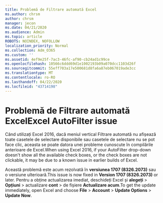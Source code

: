 ```yaml
---
title: Problemă de Filtrare automată Excel
ms.author: chrsm
author: chrsm
manager: jecon
ms.date: 04/21/2020
ms.audience: Admin
ms.topic: article
ROBOTS: NOINDEX, NOFOLLOW
localization_priority: Normal
ms.collection: Adm_O365
ms.custom: ''
ms.assetid: 4ef9e25f-7ac3-46fc-af90-cb24ad1c99ce
ms.openlocfilehash: 10566c6ddd69d1e1002193b09a070dcc1103d26f
ms.sourcegitcommit: 55eff703a17e500681d8fa6a87eb067019ade3cc
ms.translationtype: MT
ms.contentlocale: ro-RO
ms.lasthandoff: 04/22/2020
ms.locfileid: "43714198"
---
```

# <a name="excel-autofilter-issue"></a><span data-ttu-id="af760-102">Problemă de Filtrare automată Excel</span><span class="sxs-lookup"><span data-stu-id="af760-102">Excel AutoFilter issue</span></span>

<span data-ttu-id="af760-103">Când utilizați Excel 2016, dacă meniul vertical Filtrare automată nu afișează toate casetele de selectare disponibile sau casetele de selectare nu se pot face clic, aceasta se poate datora unei probleme cunoscute în compilările anterioare de Excel.</span><span class="sxs-lookup"><span data-stu-id="af760-103">When using Excel 2016, if your AutoFilter drop-down doesn't show all the available check boxes, or the check boxes are not clickable, it may be due to a known issue in earlier builds of Excel.</span></span> 
  
<span data-ttu-id="af760-104">Această problemă este acum rezolvată în **versiunea 1707 (8326.2073)** sau o versiune ulterioară.</span><span class="sxs-lookup"><span data-stu-id="af760-104">This issue is now fixed in **Version 1707 (8326.2073)** or later.</span></span> <span data-ttu-id="af760-105">Pentru a obține actualizarea imediat, deschideți Excel și **alegeți** \> **Opțiuni** \> actualizare **cont** \> de fișiere **Actualizare acum**.</span><span class="sxs-lookup"><span data-stu-id="af760-105">To get the update immediately, open Excel and choose **File** \> **Account** \> **Update Options** \> **Update Now**.</span></span>
  

